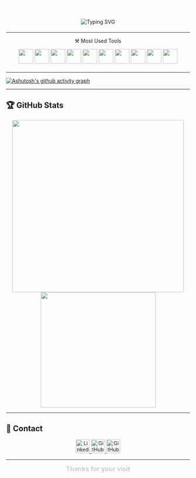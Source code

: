 <p align="center">
  <b style="color:#ffffff; font-size:1.5rem;">Developer in Brasil</b>
</p>

<div align="center" style="margin-bottom: 20px;">
  <img src="https://readme-typing-svg.demolab.com?font=Montserrat&size=24&pause=1000&color=cccccc&center=true&vCenter=true&width=550&lines=What+are+you+looking+for+here%3F;Student+at+SENAI+-+Software+Development;Web+%26+Mobile+Developer;Always+learning+%26+building!;In+love+with+mimilla" alt="Typing SVG" />
</div>

---

<p align="center">⚒️ Most Used Tools</p>

<div align="center" style="margin-bottom: 20px;">
  <img src="https://cdn.jsdelivr.net/gh/devicons/devicon/icons/python/python-plain.svg" width="40" />
  <img src="https://cdn.jsdelivr.net/gh/devicons/devicon/icons/mysql/mysql-original.svg" width="40" />
  <img src="https://cdn.jsdelivr.net/gh/devicons/devicon/icons/php/php-original.svg" width="40" />
  <img src="https://cdn.jsdelivr.net/gh/devicons/devicon/icons/html5/html5-plain.svg" width="40" />
  <img src="https://cdn.jsdelivr.net/gh/devicons/devicon/icons/css3/css3-plain.svg" width="40" />
  <img src="https://cdn.jsdelivr.net/gh/devicons/devicon/icons/javascript/javascript-plain.svg" width="40" />
  <img src="https://cdn.jsdelivr.net/gh/devicons/devicon/icons/git/git-original.svg" width="40" />
  <img src="https://cdn.jsdelivr.net/gh/devicons/devicon/icons/linux/linux-original.svg" width="40" />
  <img src="https://cdn.jsdelivr.net/gh/devicons/devicon/icons/dart/dart-original.svg" width="40" />
  <img src="https://cdn.jsdelivr.net/gh/devicons/devicon/icons/flutter/flutter-original.svg" width="40" />
</div>

---

[![Ashutosh's github activity graph](https://github-readme-activity-graph.vercel.app/graph?username=miguel-zacharias&bg_color=0d1117&color=cccccc&line=888888&point=ffffff&area=true&hide_border=true)](https://github.com/ashutosh00710/github-readme-activity-graph)

---

## 🏆 GitHub Stats
<div align="center" style="margin-top: 20px;">
<img 
  src="https://github-readme-stats.vercel.app/api?username=miguel-zacharias&show_icons=true&hide_border=true&count_private=true&title_color=ffffff&text_color=cccccc&icon_color=999999&bg_color=0d1117"
  width="470"
/>
<img
  src="https://github-readme-stats.vercel.app/api/top-langs/?username=miguel-zacharias&show_icons=true&hide_border=true&layout=compact&langs_count=8&title_color=ffffff&text_color=cccccc&icon_color=999999&bg_color=0d1117"
  width="315"
/>
</div>

---

## 🧷 Contact

<div align="center">

  <a href="https://www.linkedin.com/in/miguelzacharias" target="_blank">
    <img src="https://img.shields.io/badge/LinkedIn-0d1117?style=for-the-badge&logo=linkedin&logoColor=white" height="38" alt="LinkedIn" />
  </a>
  <a href="https://github.com/miguel-zacharias?tab=followers" target="_blank">
    <img src="https://img.shields.io/badge/GitHub-0d1117?style=for-the-badge&logo=github&logoColor=white" height="38" alt="GitHub Followers" />
  </a>
  <a href="https://github.com/miguel-zacharias?tab=repositories&sort=stargazers" target="_blank">
    <img src="https://img.shields.io/badge/Stars-0d1117?style=for-the-badge&logo=star&logoColor=yellow&color=444444" height="38" alt="GitHub Stars" />
  </a>

</div>

---

<div align="center">
  <b style="color:#cccccc; font-size:1.1rem;">Thanks for your visit </b>
</div>
